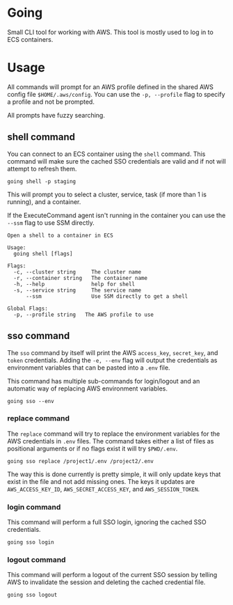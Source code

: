 # Going

Small CLI tool for working with AWS. This tool is mostly used to log in to ECS containers.

# Usage

All commands will prompt for an AWS profile defined in the shared AWS config file `$HOME/.aws/config`.
You can use the `-p, --profile` flag to specify a profile and not be prompted.

All prompts have fuzzy searching.

## shell command

You can connect to an ECS container using the `shell` command.
This command will make sure the cached SSO credentials are valid and if not will attempt to refresh them.

```shell
going shell -p staging
```

This will prompt you to select a cluster, service, task (if more than 1 is running), and a container.

If the ExecuteCommand agent isn't running in the container you can use the `--ssm` flag to use SSM directly.

```
Open a shell to a container in ECS

Usage:
  going shell [flags]

Flags:
  -c, --cluster string     The cluster name
  -r, --container string   The container name
  -h, --help               help for shell
  -s, --service string     The service name
      --ssm                Use SSM directly to get a shell

Global Flags:
  -p, --profile string   The AWS profile to use
```

## sso command

The `sso` command by itself will print the AWS `access_key`, `secret_key`, and `token` credentials.
Adding the `-e, --env` flag will output the credentials as environment variables that can be pasted into a `.env` file.

This command has multiple sub-commands for login/logout and an automatic way of replacing AWS environment variables.

```shell
going sso --env
```

### replace command

The `replace` command will try to replace the environment variables for the AWS credentials in `.env` files.
The command takes either a list of files as positional arguments or if no flags exist it will try `$PWD/.env`.

```shell
going sso replace /project1/.env /project2/.env
```

The way this is done currently is pretty simple, it will only update keys that exist in the file and not add missing ones.
The keys it updates are `AWS_ACCESS_KEY_ID`, `AWS_SECRET_ACCESS_KEY`, and `AWS_SESSION_TOKEN`.

### login command

This command will perform a full SSO login, ignoring the cached SSO credentials.

```shell
going sso login
```

### logout command

This command will perform a logout of the current SSO session by telling AWS to invalidate the session and deleting the cached credential file.

```shell
going sso logout
```
